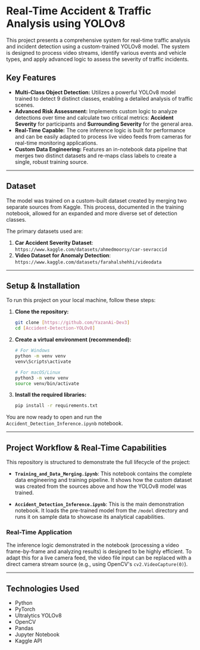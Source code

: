 # Real-Time Accident & Traffic Analysis using YOLOv8

This project presents a comprehensive system for real-time traffic analysis and incident detection using a custom-trained YOLOv8 model. The system is designed to process video streams, identify various events and vehicle types, and apply advanced logic to assess the severity of traffic incidents.

##  Key Features

-   **Multi-Class Object Detection:** Utilizes a powerful YOLOv8 model trained to detect 9 distinct classes, enabling a detailed analysis of traffic scenes.
-   **Advanced Risk Assessment:** Implements custom logic to analyze detections over time and calculate two critical metrics: **Accident Severity** for participants and **Surrounding Severity** for the general area.
-   **Real-Time Capable:** The core inference logic is built for performance and can be easily adapted to process live video feeds from cameras for real-time monitoring applications.
-   **Custom Data Engineering:** Features an in-notebook data pipeline that merges two distinct datasets and re-maps class labels to create a single, robust training source.

---

##  Dataset

The model was trained on a custom-built dataset created by merging two separate sources from Kaggle. This process, documented in the training notebook, allowed for an expanded and more diverse set of detection classes.

The primary datasets used are:

1.  **Car Accident Severity Dataset**: `https://www.kaggle.com/datasets/ahmedmoorsy/car-sevraccid`
2.  **Video Dataset for Anomaly Detection**: `https://www.kaggle.com/datasets/farahalshehhi/videodata`

---

##  Setup & Installation

To run this project on your local machine, follow these steps:

1.  **Clone the repository:**
    ```sh
    git clone [https://github.com/YazanAi-Dev3]
    cd [Accident-Detection-YOLOv8]
    ```

2.  **Create a virtual environment (recommended):**
    ```sh
    # For Windows
    python -m venv venv
    venv\Scripts\activate

    # For macOS/Linux
    python3 -m venv venv
    source venv/bin/activate
    ```

3.  **Install the required libraries:**
    ```sh
    pip install -r requirements.txt
    ```
You are now ready to open and run the `Accident_Detection_Inference.ipynb` notebook.

---

##  Project Workflow & Real-Time Capabilities

This repository is structured to demonstrate the full lifecycle of the project:

-   **`Training_and_Data_Merging.ipynb`**: This notebook contains the complete data engineering and training pipeline. It shows how the custom dataset was created from the sources above and how the YOLOv8 model was trained.

-   **`Accident_Detection_Inference.ipynb`**: This is the main demonstration notebook. It loads the pre-trained model from the `/model` directory and runs it on sample data to showcase its analytical capabilities.

### Real-Time Application

The inference logic demonstrated in the notebook (processing a video frame-by-frame and analyzing results) is designed to be highly efficient. To adapt this for a live camera feed, the video file input can be replaced with a direct camera stream source (e.g., using OpenCV's `cv2.VideoCapture(0)`).

---

##  Technologies Used

-   Python
-   PyTorch
-   Ultralytics YOLOv8
-   OpenCV
-   Pandas
-   Jupyter Notebook
-   Kaggle API
